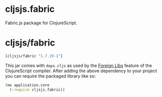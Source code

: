# cljsjs.fabric
Fabric.js package for ClojureScript.


# cljsjs/fabric

[](dependency)
```clojure
[cljsjs/fabric "1.7.19-1"]
```
[](/dependency)

This jar comes with `deps.cljs` as used by the [Foreign Libs][flibs] feature
of the ClojureScript compiler. After adding the above dependency to your project
you can require the packaged library like so:

```clojure
(ns application.core
  (:require cljsjs.fabric))
```

[flibs]: https://github.com/clojure/clojurescript/wiki/Packaging-Foreign-Dependencies
